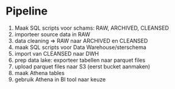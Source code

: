 # Pipeline

1. Maak SQL scripts voor schams: RAW, ARCHIVED, CLEANSED
2. importeer source data in RAW
3. data cleaning => RAW naar ARCHIVED en CLEANSED
4. maak SQL scripts voor Data Warehouse/sterschema
5. import van CLEANSED naar DWH
6. prep data lake: exporteer tabellen naar parquet files
7. upload parquet files naar S3 (eerst bucket aanmaken)
8. maak Athena tables
9. gebruik Athena in BI tool naar keuze

